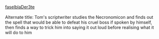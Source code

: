 [faselblaDer3te](https://www.youtube.com/watch?v=aMgCBYgVwsI&lc=Ugzy85FIvyZxo3iD5n14AaABAg)\
\
Alternate title:
Tom's scriptwriter studies the Necronomicon and finds out the spell that would be able to defeat his cruel boss if spoken by himself, then finds a way to trick him into saying it out loud before realising what it will do to him
